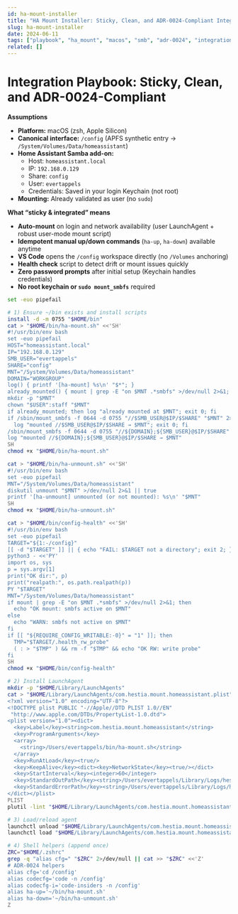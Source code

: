```yaml
---
id: ha-mount-installer
title: "HA Mount Installer: Sticky, Clean, and ADR-0024-Compliant Integration"
slug: ha-mount-installer
date: 2024-06-11
tags: ["playbook", "ha_mount", "macos", "smb", "adr-0024", "integration", "mount", "samba"]
related: []
---
```

# Integration Playbook: Sticky, Clean, and ADR-0024-Compliant

**Assumptions**

- **Platform:** macOS (zsh, Apple Silicon)
- **Canonical interface:** `/config` (APFS synthetic entry → `/System/Volumes/Data/homeassistant`)
- **Home Assistant Samba add-on:**  
    - Host: `homeassistant.local`  
    - IP: `192.168.0.129`  
    - Share: `config`  
    - User: `evertappels`  
    - Credentials: Saved in your login Keychain (not root)
- **Mounting:** Already validated as user (no `sudo`)

**What “sticky & integrated” means**

- **Auto-mount** on login and network availability (user LaunchAgent + robust user-mode mount script)
- **Idempotent manual up/down commands** (`ha-up`, `ha-down`) available anytime
- **VS Code** opens the `/config` workspace directly (no `/Volumes` anchoring)
- **Health check** script to detect drift or mount issues quickly
- **Zero password prompts** after initial setup (Keychain handles credentials)
- **No root keychain or `sudo mount_smbfs`** required

```bash
set -euo pipefail

# 1) Ensure ~/bin exists and install scripts
install -d -m 0755 "$HOME/bin"
cat > "$HOME/bin/ha-mount.sh" <<'SH'
#!/usr/bin/env bash
set -euo pipefail
HOST="homeassistant.local"
IP="192.168.0.129"
SMB_USER="evertappels"
SHARE="config"
MNT="/System/Volumes/Data/homeassistant"
DOMAIN="WORKGROUP"
log() { printf '[ha-mount] %s\n' "$*"; }
already_mounted() { mount | grep -E "on $MNT .*smbfs" >/dev/null 2>&1; }
mkdir -p "$MNT"
chown "$USER":staff "$MNT"
if already_mounted; then log "already mounted at $MNT"; exit 0; fi
if /sbin/mount_smbfs -f 0644 -d 0755 "//$SMB_USER@$IP/$SHARE" "$MNT" 2>/dev/null; then
  log "mounted //$SMB_USER@$IP/$SHARE → $MNT"; exit 0; fi
/sbin/mount_smbfs -f 0644 -d 0755 "//${DOMAIN};${SMB_USER}@$IP/$SHARE" "$MNT"
log "mounted //${DOMAIN};${SMB_USER}@$IP/$SHARE → $MNT"
SH
chmod +x "$HOME/bin/ha-mount.sh"

cat > "$HOME/bin/ha-unmount.sh" <<'SH'
#!/usr/bin/env bash
set -euo pipefail
MNT="/System/Volumes/Data/homeassistant"
diskutil unmount "$MNT" >/dev/null 2>&1 || true
printf '[ha-unmount] unmounted (or not mounted): %s\n' "$MNT"
SH
chmod +x "$HOME/bin/ha-unmount.sh"

cat > "$HOME/bin/config-health" <<'SH'
#!/usr/bin/env bash
set -euo pipefail
TARGET="${1:-/config}"
[[ -d "$TARGET" ]] || { echo "FAIL: $TARGET not a directory"; exit 2; }
python3 - <<'PY'
import os, sys
p = sys.argv[1]
print("OK dir:", p)
print("realpath:", os.path.realpath(p))
PY "$TARGET"
MNT="/System/Volumes/Data/homeassistant"
if mount | grep -E "on $MNT .*smbfs" >/dev/null 2>&1; then
  echo "OK mount: smbfs active on $MNT"
else
  echo "WARN: smbfs not active on $MNT"
fi
if [[ "${REQUIRE_CONFIG_WRITABLE:-0}" = "1" ]]; then
  TMP="$TARGET/.health_rw_probe"
  ( : > "$TMP" ) && rm -f "$TMP" && echo "OK RW: write probe"
fi
SH
chmod +x "$HOME/bin/config-health"

# 2) Install LaunchAgent
mkdir -p "$HOME/Library/LaunchAgents"
cat > "$HOME/Library/LaunchAgents/com.hestia.mount.homeassistant.plist" <<'PLIST'
<?xml version="1.0" encoding="UTF-8"?>
<!DOCTYPE plist PUBLIC "-//Apple//DTD PLIST 1.0//EN"
 "http://www.apple.com/DTDs/PropertyList-1.0.dtd">
<plist version="1.0"><dict>
  <key>Label</key><string>com.hestia.mount.homeassistant</string>
  <key>ProgramArguments</key>
  <array>
    <string>/Users/evertappels/bin/ha-mount.sh</string>
  </array>
  <key>RunAtLoad</key><true/>
  <key>KeepAlive</key><dict><key>NetworkState</key><true/></dict>
  <key>StartInterval</key><integer>60</integer>
  <key>StandardOutPath</key><string>/Users/evertappels/Library/Logs/hestia.mount.out</string>
  <key>StandardErrorPath</key><string>/Users/evertappels/Library/Logs/hestia.mount.err</string>
</dict></plist>
PLIST
plutil -lint "$HOME/Library/LaunchAgents/com.hestia.mount.homeassistant.plist" >/dev/null

# 3) Load/reload agent
launchctl unload "$HOME/Library/LaunchAgents/com.hestia.mount.homeassistant.plist" 2>/dev/null || true
launchctl load "$HOME/Library/LaunchAgents/com.hestia.mount.homeassistant.plist"

# 4) Shell helpers (append once)
ZRC="$HOME/.zshrc"
grep -q "alias cfg=" "$ZRC" 2>/dev/null || cat >> "$ZRC" <<'Z'
# ADR-0024 helpers
alias cfg='cd /config'
alias codecfg='code -n /config'
alias codecfg-i='code-insiders -n /config'
alias ha-up='~/bin/ha-mount.sh'
alias ha-down='~/bin/ha-unmount.sh'
Z
```
